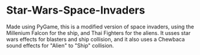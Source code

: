 # Star-Wars-Space-Invaders
Made using PyGame, this is a modified version of space invaders, using the Millenium Falcon for the ship, and Thai Fighters for the aliens. It usses star wars effects for blasters and ship collision, and it also uses a Chewbaca sound effects for "Alien" to "Ship" collision.

